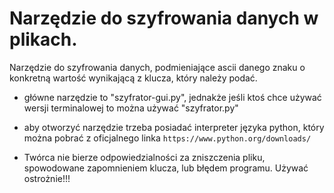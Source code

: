 # Narzędzie do szyfrowania danych w plikach.

Narzędzie do szyfrowania danych, podmieniające ascii danego znaku o konkretną wartość wynikającą z klucza, który należy podać.

* główne narzędzie to "szyfrator-gui.py", jednakże jeśli ktoś chce używać wersji terminalowej to można używać "szyfrator.py"

* aby otworzyć narzędzie trzeba posiadać interpreter języka python, który można pobrać z oficjalnego linka `https://www.python.org/downloads/`

* Twórca nie bierze odpowiedzialności za zniszczenia pliku, spowodowane zapomnieniem klucza, lub błędem programu. Używać ostrożnie!!!